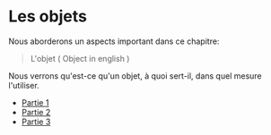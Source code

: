 # Les objets

Nous aborderons un aspects important dans ce chapitre:

> L'objet ( Object in english )

Nous verrons qu'est-ce qu'un objet, à quoi sert-il, dans quel mesure l'utiliser.

* [Partie 1]()
* [Partie 2]()
* [Partie 3]()